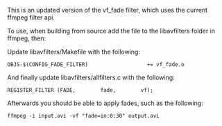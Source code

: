 This is an updated version of the vf_fade filter, which uses the current ffmpeg filter api.

To use, when building from source add the file to the libavfilters folder in ffmpeg, then:

Update libavfilters/Makefile with the following:

    OBJS-$(CONFIG_FADE_FILTER)		     		 += vf_fade.o

And finally update libavfilters/allfilters.c with the following:

    REGISTER_FILTER (FADE,		  fade,	   	   vf);


Afterwards you should be able to apply fades, such as the following:

    ffmpeg -i input.avi -vf "fade=in:0:30" output.avi
